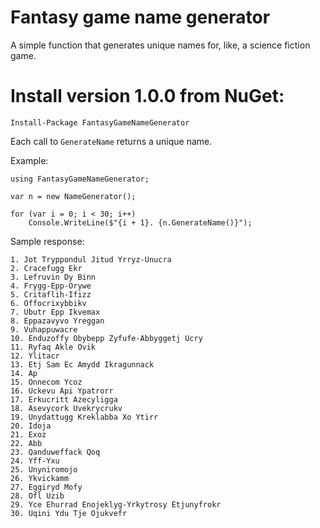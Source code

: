 # Fantasy game name generator

A simple function that generates unique names for, like, a science fiction game.

# Install version 1.0.0 from NuGet:

```
Install-Package FantasyGameNameGenerator
```

Each call to `GenerateName` returns a unique name.

Example:

```
using FantasyGameNameGenerator;

var n = new NameGenerator();

for (var i = 0; i < 30; i++)
    Console.WriteLine($"{i + 1}. {n.GenerateName()}");
```

Sample response:

```
1. Jot Tryppondul Jitud Yrryz-Unucra
2. Cracefugg Ekr
3. Lefruvin Dy Binn
4. Frygg-Epp-Orywe
5. Critaflih-Ifizz
6. Offocrixybbikv
7. Ubutr Epp Ikvemax
8. Eppazavyvo Yreggan
9. Vuhappuwacre
10. Enduzoffy Obybepp Zyfufe-Abbyggetj Ucry
11. Ryfaq Akle Ovik
12. Ylitacr
13. Etj Sam Ec Amydd Ikragunnack
14. Ap
15. Onnecom Ycoz
16. Uckevu Api Ypatrorr
17. Erkucritt Azecyligga
18. Asevycork Uvekrycrukv
19. Unydattugg Kreklabba Xo Ytirr
20. Idoja
21. Exoz
22. Abb
23. Qanduweffack Qoq
24. Yff-Yxu
25. Unyniromojo
26. Ykvickamm
27. Eggiryd Mofy
28. Ofl Uzib
29. Yce Ehurrad Enojeklyg-Yrkytrosy Etjunyfrokr
30. Uqini Ydu Tje Ojukvefr
```